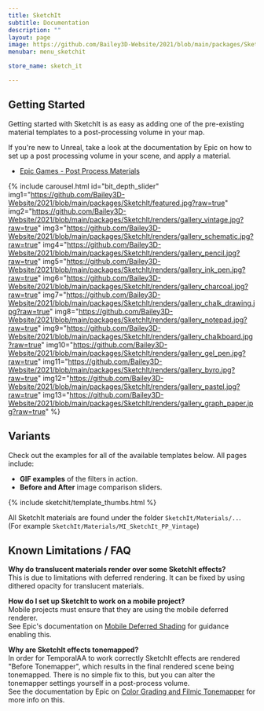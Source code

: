 ```yaml
---
title: SketchIt
subtitle: Documentation
description: ""
layout: page
image: https://github.com/Bailey3D-Website/2021/blob/main/packages/SketchIt/banner.png?raw=true
menubar: menu_sketchit

store_name: sketch_it

---
```


## Getting Started
<section id="getting_started"/>

Getting started with SketchIt is as easy as adding one of the pre-existing material templates to a post-processing volume in your map.

If you're new to Unreal, take a look at the documentation by Epic on how to set up a post processing volume in your scene, and apply a material.<br>
- [Epic Games - Post Process Materials](https://docs.unrealengine.com/4.27/en-US/RenderingAndGraphics/PostProcessEffects/PostProcessMaterials/)

{% include carousel.html id="bit_depth_slider"
  img1="https://github.com/Bailey3D-Website/2021/blob/main/packages/SketchIt/featured.jpg?raw=true"
  img2="https://github.com/Bailey3D-Website/2021/blob/main/packages/SketchIt/renders/gallery_vintage.jpg?raw=true"
  img3="https://github.com/Bailey3D-Website/2021/blob/main/packages/SketchIt/renders/gallery_schematic.jpg?raw=true"
  img4="https://github.com/Bailey3D-Website/2021/blob/main/packages/SketchIt/renders/gallery_pencil.jpg?raw=true"
  img5="https://github.com/Bailey3D-Website/2021/blob/main/packages/SketchIt/renders/gallery_ink_pen.jpg?raw=true"
  img6="https://github.com/Bailey3D-Website/2021/blob/main/packages/SketchIt/renders/gallery_charcoal.jpg?raw=true"
  img7="https://github.com/Bailey3D-Website/2021/blob/main/packages/SketchIt/renders/gallery_chalk_drawing.jpg?raw=true"
  img8="https://github.com/Bailey3D-Website/2021/blob/main/packages/SketchIt/renders/gallery_notepad.jpg?raw=true"
  img9="https://github.com/Bailey3D-Website/2021/blob/main/packages/SketchIt/renders/gallery_chalkboard.jpg?raw=true"
  img10="https://github.com/Bailey3D-Website/2021/blob/main/packages/SketchIt/renders/gallery_gel_pen.jpg?raw=true"
  img11="https://github.com/Bailey3D-Website/2021/blob/main/packages/SketchIt/renders/gallery_byro.jpg?raw=true"
  img12="https://github.com/Bailey3D-Website/2021/blob/main/packages/SketchIt/renders/gallery_pastel.jpg?raw=true"
  img13="https://github.com/Bailey3D-Website/2021/blob/main/packages/SketchIt/renders/gallery_graph_paper.jpg?raw=true"
%}

## Variants
<section id="variants"/>

Check out the examples for all of the available templates below. All pages include:
- <b>GIF examples</b> of the filters in action.
- <b>Before and After</b> image comparison sliders.

{% include sketchit/template_thumbs.html %}

All SketchIt materials are found under the folder `SketchIt/Materials/..`.<br>
(For example `SketchIt/Materials/MI_SketchIt_PP_Vintage`)

## Known Limitations / FAQ
<section id="limitations"/>

<b>Why do translucent materials render over some SketchIt effects?</b><br>
This is due to limitations with deferred rendering. It can be fixed by using dithered opacity for translucent materials.

<b>How do I set up SketchIt to work on a mobile project?</b><br>
Mobile projects must ensure that they are using the mobile deferred renderer.<br>
See Epic's documentation on [Mobile Deferred Shading](https://docs.unrealengine.com/5.1/en-US/using-the-mobile-deferred-shading-mode-in-unreal-engine/) for guidance enabling this.

<b>Why are SketchIt effects tonemapped?</b><br>
In order for TemporalAA to work correctly SketchIt effects are rendered "Before Tonemapper", which results in the final rendered scene being tonemapped.
There is no simple fix to this, but you can alter the tonemapper settings yourself in a post-process volume.<br>
See the documentation by Epic on [Color Grading and Filmic Tonemapper](https://docs.unrealengine.com/4.27/en-US/RenderingAndGraphics/PostProcessEffects/ColorGrading/) for more info on this.
